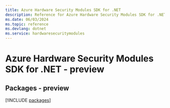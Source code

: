 ```yaml
---
title: Azure Hardware Security Modules SDK for .NET
description: Reference for Azure Hardware Security Modules SDK for .NET
ms.date: 06/03/2024
ms.topic: reference
ms.devlang: dotnet
ms.service: hardwaresecuritymodules
---
```

# Azure Hardware Security Modules SDK for .NET - preview
## Packages - preview
[!INCLUDE [packages](hardware-security-modules-index.md)]